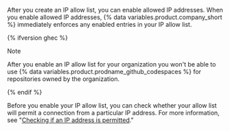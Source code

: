After you create an IP allow list, you can enable allowed IP addresses. When you enable allowed IP addresses, {% data variables.product.company_short %} immediately enforces any enabled entries in your IP allow list.

{% ifversion ghec %}

> [!NOTE]
> After you enable an IP allow list for your organization you won't be able to use {% data variables.product.prodname_github_codespaces %} for repositories owned by the organization.

{% endif %}

Before you enable your IP allow list, you can check whether your allow list will permit a connection from a particular IP address. For more information, see "[Checking if an IP address is permitted](#checking-if-an-ip-address-is-permitted)."

